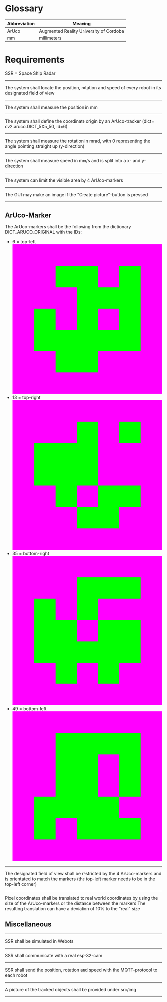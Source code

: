 # Glossary

Abbreviation | Meaning
--- | ---
ArUco | Augmented Reality University of Cordoba
mm | millimeters

# Requirements

SSR = Space Ship Radar

---

The system shall locate the position, rotation and speed of every robot in its designated field of view

---

The system shall measure the position in mm 

---

The system shall define the coordinate origin by an ArUco-tracker (dict= cv2.aruco.DICT_5X5_50, id=6)

---


The system shall measure the rotation in mrad, with 0 representing the angle pointing straight up (y-direction)

---

The system shall measure speed in mm/s and is split into a x- and y-direction

---

The system can limit the visible area by 4 ArUco-markers

---

The GUI may make an image if the "Create picture"-button is pressed

---

## ArUco-Marker

The ArUco-markers shall be the following from the dictionary DICT_ARUCO_ORIGINAL with the IDs:
- 6 = top-left  
![pink_6](../../webots/protos/pink_6.png)
- 13 = top-right  
![pink_13](../../webots/protos/pink_13.png)
- 35 = bottom-right  
![pink_35](../../webots/protos/pink_35.png)
- 49 = bottom-left  
![pink_49](../../webots/protos/pink_49.png)

---

The designated field of view shall be restricted by the 4 ArUco-markers and is orientated to match the markers (the top-left marker needs to be in the top-left corner)

---

Pixel coordinates shall be translated to real world coordinates by using the size of the ArUco-markers or the distance between the markers
The resulting translation can have a deviation of 10% to the "real" size


## Miscellaneous

---

SSR shall be simulated in Webots

---

SSR shall communicate with a real esp-32-cam 

---

SSR shall send the position, rotation and speed with the MQTT-protocol to each robot

---

A picture of the tracked objects shall be provided under src/img

---

